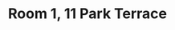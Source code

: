 ---
basin: 'No'
cudn: true
floor: Basement
grade: 0
images: []
living_room: 'No'
location: 11 Park Terrace
name: '1'
network: Wireless Only
title: Room 1, 11 Park Terrace
---